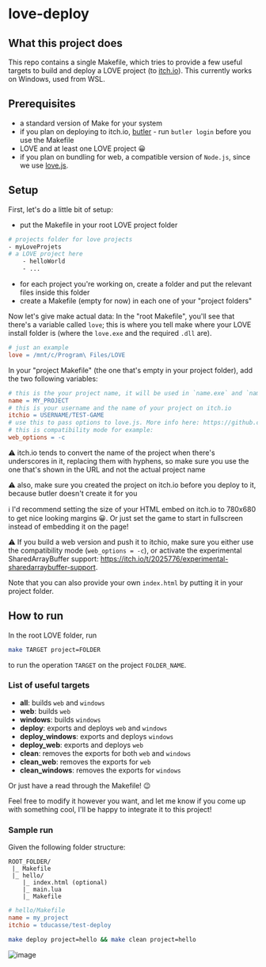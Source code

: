 # love-deploy
## What this project does
This repo contains a single Makefile, which tries to provide a few useful targets to build and deploy a LOVE project (to [itch.io](https://itch.io/)). This currently works on Windows, used from WSL.

## Prerequisites
- a standard version of Make for your system
- if you plan on deploying to itch.io, [butler](https://itch.io/docs/butler/) - run `butler login` before you use the Makefile
- LOVE and at least one LOVE project 😀
- if you plan on bundling for web, a compatible version of `Node.js`, since we use [love.js](https://github.com/Davidobot/love.js).

## Setup
First, let's do a little bit of setup:
- put the Makefile in your root LOVE project folder
```sh
# projects folder for love projects
- myLoveProjets
# a LOVE project here
    - helloWorld
    - ...
```
- for each project you're working on, create a folder and put the relevant files inside this folder
- create a Makefile (empty for now) in each one of your "project folders"

Now let's give make actual data:
In the "root Makefile", you'll see that there's a variable called `love`; this is where you tell make where your LOVE install folder is (where the `love.exe` and the required `.dll` are).
```Makefile
# just an example
love = /mnt/c/Program\ Files/LOVE
```
In your "project Makefile" (the one that's empty in your project folder), add the two following variables:
```Makefile
# this is the your project name, it will be used in `name.exe` and `name.love`
name = MY_PROJECT
# this is your username and the name of your project on itch.io
itchio = USERNAME/TEST-GAME
# use this to pass options to love.js. More info here: https://github.com/Davidobot/love.js#options
# this is compatibility mode for example:
web_options = -c
```
⚠ itch.io tends to convert the name of the project when there's underscores in it, replacing them with hyphens, so make sure you use the one that's shown in the URL and not the actual project name

⚠ also, make sure you created the project on itch.io before you deploy to it, because butler doesn't create it for you

ℹ I'd recommend setting the size of your HTML embed on itch.io to 780x680 to get nice looking margins 😀. Or just set the game to start in fullscreen instead of embedding it on the page!

⚠ If you build a web version and push it to itchio, make sure you either use the compatibility mode (`web_options = -c`), or activate the experimental SharedArrayBuffer support: https://itch.io/t/2025776/experimental-sharedarraybuffer-support.

Note that you can also provide your own `index.html` by putting it in your project folder.

## How to run
In the root LOVE folder, run
```sh
make TARGET project=FOLDER
```
to run the operation `TARGET` on the project `FOLDER_NAME`.

### List of useful targets
- **all**: builds `web` and `windows`
- **web**: builds `web`
- **windows**: builds `windows`
- **deploy**: exports and deploys `web` and `windows`
- **deploy_windows**: exports and deploys `windows`
- **deploy_web**: exports and deploys `web`
- **clean**: removes the exports for both `web` and `windows`
- **clean_web**: removes the exports for `web`
- **clean_windows**: removes the exports for `windows`
 
Or just have a read through the Makefile! 😉

Feel free to modify it however you want, and let me know if you come up with something cool, I'll be happy to integrate it to this project!

### Sample run
Given the following folder structure:
```
ROOT_FOLDER/
 |_ Makefile
 |_ hello/
    |_ index.html (optional)
    |_ main.lua
    |_ Makefile
```
```Makefile
# hello/Makefile
name = my_project
itchio = tducasse/test-deploy
```
```sh
make deploy project=hello && make clean project=hello
```
![image](https://user-images.githubusercontent.com/11507599/125232090-466d6d80-e31f-11eb-9c39-3296db8b0b14.png)
